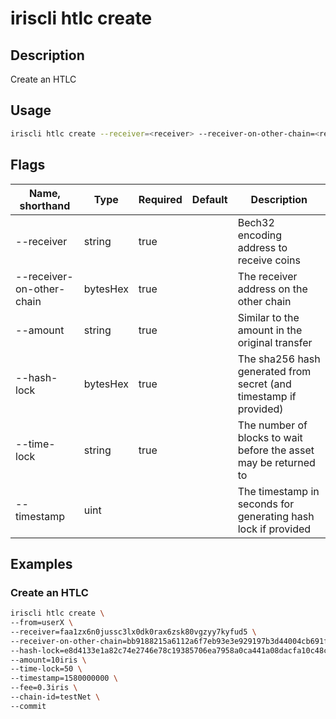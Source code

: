# iriscli htlc create

## Description

Create an HTLC

## Usage

```bash
iriscli htlc create --receiver=<receiver> --receiver-on-other-chain=<receiver-on-other-chain> --amount=<amount> --hash-lock=<hash-lock> --time-lock=<time-lock> --timestamp=<timestamp>
```

## Flags

| Name, shorthand           | Type     | Required | Default | Description                                                       |
| ------------------------- | -------- | -------- | ------- | ----------------------------------------------------------------- |
| --receiver                | string   | true     |         | Bech32 encoding address to receive coins                          |
| --receiver-on-other-chain | bytesHex | true     |         | The receiver address on the other chain                           |
| --amount                  | string   | true     |         | Similar to the amount in the original transfer                    |
| --hash-lock               | bytesHex | true     |         | The sha256 hash generated from secret (and timestamp if provided) |
| --time-lock               | string   | true     |         | The number of blocks to wait before the asset may be returned to  |
| --timestamp               | uint     |          |         | The timestamp in seconds for generating hash lock if provided     |

## Examples

### Create an HTLC

```bash
iriscli htlc create \
--from=userX \
--receiver=faa1zx6n0jussc3lx0dk0rax6zsk80vgzyy7kyfud5 \
--receiver-on-other-chain=bb9188215a6112a6f7eb93e3e929197b3d44004cb691f95babde84cc18789364 \
--hash-lock=e8d4133e1a82c74e2746e78c19385706ea7958a0ca441a08dacfa10c48ce2561 \
--amount=10iris \
--time-lock=50 \
--timestamp=1580000000 \
--fee=0.3iris \
--chain-id=testNet \
--commit
```
